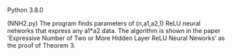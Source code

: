 Python 3.8.0

(NNH2.py)
The program finds parameters of (n,a1,a2,1) ReLU neural networks that express any a1*a2 data.
The algorithm is shown in the paper 'Expressive Number of Two or More Hidden Layer ReLU Neural Neworks' as the proof of Theorem 3.
